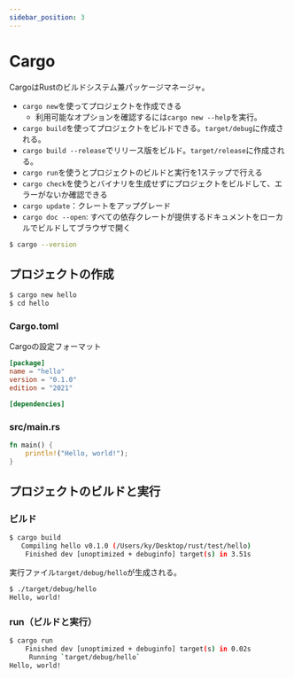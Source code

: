 ```yaml
---
sidebar_position: 3
---
```


# Cargo

CargoはRustのビルドシステム兼パッケージマネージャ。

- `cargo new`を使ってプロジェクトを作成できる
    -  利用可能なオプションを確認するには`cargo new --help`を実行。
- `cargo build`を使ってプロジェクトをビルドできる。`target/debug`に作成される。
- `cargo build --release`でリリース版をビルド。`target/release`に作成される。
- `cargo run`を使うとプロジェクトのビルドと実行を1ステップで行える
- `cargo check`を使うとバイナリを生成せずにプロジェクトをビルドして、エラーがないか確認できる
- `cargo update`：クレートをアップグレード
- `cargo doc --open`: すべての依存クレートが提供するドキュメントをローカルでビルドしてブラウザで開く

```bash
$ cargo --version
```

## プロジェクトの作成

```bash
$ cargo new hello
$ cd hello
```

### Cargo.toml

Cargoの設定フォーマット

```toml title="Cargo.toml"
[package]
name = "hello"
version = "0.1.0"
edition = "2021"

[dependencies]
```

### src/main.rs

```rust title="src/main.rs"
fn main() {
    println!("Hello, world!");
}
```

## プロジェクトのビルドと実行

### ビルド

```bash
$ cargo build
   Compiling hello v0.1.0 (/Users/ky/Desktop/rust/test/hello)
    Finished dev [unoptimized + debuginfo] target(s) in 3.51s
```

実行ファイル`target/debug/hello`が生成される。

```bash
$ ./target/debug/hello
Hello, world!
```

### run（ビルドと実行）

```bash
$ cargo run
    Finished dev [unoptimized + debuginfo] target(s) in 0.02s
     Running `target/debug/hello`
Hello, world!
```

